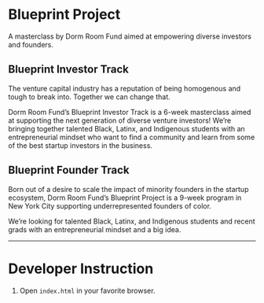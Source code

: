 # Blueprint Project
A masterclass by Dorm Room Fund aimed at empowering diverse investors and founders.

## Blueprint Investor Track
The venture capital industry has a reputation of being homogenous and tough to break into. Together we can change that.

Dorm Room Fund’s Blueprint Investor Track is a 6-week masterclass aimed at supporting the next generation of diverse venture investors! We’re bringing together talented Black, Latinx, and Indigenous students with an entrepreneurial mindset who want to find a community and learn from some of the best startup investors in the business.

## Blueprint Founder Track
Born out of a desire to scale the impact of minority founders in the startup ecosystem, Dorm Room Fund’s Blueprint Project is a 9-week program in New York City supporting underrepresented founders of color.

We’re looking for talented Black, Latinx, and Indigenous students and recent grads with an entrepreneurial mindset and a big idea.

---

# Developer Instruction
1. Open `index.html` in your favorite browser.
